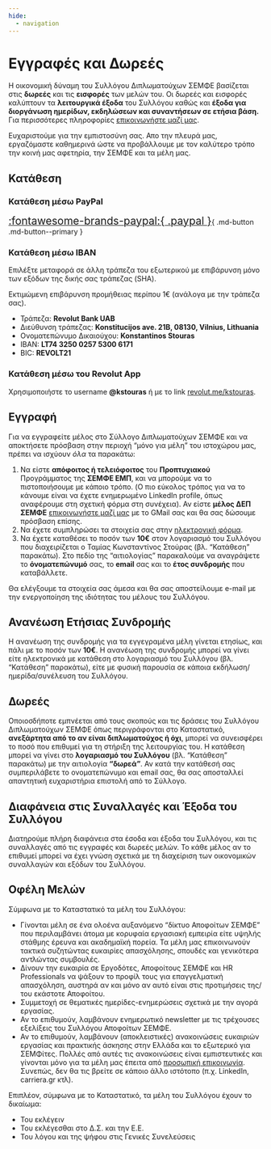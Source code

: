```yaml
---
hide:
  - navigation
---
```


# Εγγραφές και Δωρεές

Η οικονομική δύναμη του Συλλόγου Διπλωματούχων ΣΕΜΦΕ βασίζεται στις **δωρεές** και τις **εισφορές** των μελών του. Οι δωρεές και εισφορές καλύπτουν τα **λειτουργικά έξοδα** του Συλλόγου καθώς και **έξοδα για διοργάνωση ημερίδων, εκδηλώσεων και συναντήσεων σε ετήσια βάση.** Για περισσότερες πληροφορίες [επικοινωνήστε μαζί μας](contact.md).

Ευχαριστούμε για την εμπιστοσύνη σας. Απο την πλευρά μας, εργαζόμαστε καθημερινά ώστε να προβάλλουμε με τον καλύτερο τρόπο την κοινή μας αφετηρία, την ΣΕΜΦΕ και τα μέλη μας.

## Κατάθεση

### Κατάθεση μέσω PayPal
[<span style="font-size:150%;">:fontawesome-brands-paypal:{ .paypal }</span>](https://www.paypal.com/donate/?hosted_button_id=C662GULWRBQ4C){ .md-button .md-button--primary }

### Κατάθεση μέσω IBAN
Επιλέξτε μεταφορά σε άλλη τράπεζα του εξωτερικού με επιβάρυνση μόνο των εξόδων της δικής σας τράπεζας (SHA).

Εκτιμώμενη επιβάρυνση προμήθειας περίπου 1€ (ανάλογα με την τράπεζα σας).

- Τράπεζα: **Revolut Bank UAB**
- Διεύθυνση τράπεζας: **Konstitucijos ave. 21B, 08130, Vilnius, Lithuania**
- Ονοματεπώνυμο Δικαιούχου: **Konstantinos Stouras**
- IBAN: **LT74 3250 0257 5300 6171**
- BIC: **REVOLT21**

### Κατάθεση μέσω του Revolut App
Χρησιμοποιήστε το username **@kstouras** ή με το link [revolut.me/kstouras](https://revolut.me/kstouras).

## Εγγραφή

Για να εγγραφείτε μέλος στο Σύλλογο Διπλωματούχων ΣΕΜΦΕ και να αποκτήσετε πρόσβαση στην περιοχή “μόνο για μέλη” του ιστοχώρου μας, πρέπει να ισχύουν *όλα* τα παρακάτω:

1. Να είστε **απόφοιτος ή τελειόφοιτος** του **Προπτυχιακού** Προγράμματος της **ΣΕΜΦΕ ΕΜΠ**, και να μπορούμε να το πιστοποιήσουμε με κάποιο τρόπο. (O πιο εύκολος τρόπος για να το κάνουμε είναι να έχετε ενημερωμένο LinkedIn profile, όπως αναφέρουμε στη σχετική φόρμα στη συνέχεια). Αν είστε **μέλος ΔΕΠ ΣΕΜΦΕ** [επικοινωνήστε μαζί μας](contact.md) με το GMail σας και θα σας δώσουμε πρόσβαση επίσης.
2. Να έχετε συμπληρώσει τα στοιχεία σας στην [ηλεκτρονική φόρμα](https://goo.gl/F3AzdU).
3. Να έχετε καταθέσει το ποσόν των **10€** στον λογαριασμό του Συλλόγου που διαχειρίζεται ο Ταμίας Κωνσταντίνος Στούρας (βλ. “Κατάθεση” παρακάτω). Στο πεδίο της “αιτιολογίας” παρακαλούμε να αναγράψετε το **όνοματεπώνυμό** σας, το **email** σας και το **έτος συνδρομής** που καταβάλλετε. 

Θα ελέγξουμε τα στοιχεία σας άμεσα και θα σας αποστείλουμε e-mail με την ενεργοποίηση της ιδιότητας του μέλους του Συλλόγου.

## Ανανέωση Ετήσιας Συνδρομής

Η ανανέωση της συνδρομής για τα εγγεγραμένα μέλη γίνεται ετησίως, και πάλι με το ποσόν των **10€**. Η ανανέωση της συνδρομής μπορεί να γίνει είτε ηλεκτρονικά με κατάθεση στο λογαριασμό του Συλλόγου (βλ. “Κατάθεση” παρακάτω), είτε με φυσική παρουσία σε κάποια εκδήλωση/ημερίδα/συνέλευση του Συλλόγου.

## Δωρεές

Οποιοσδήποτε εμπνέεται από τους σκοπούς και τις δράσεις του Συλλόγου Διπλωματούχων ΣΕΜΦΕ όπως περιγράφονται στο Καταστατικό, **ανεξάρτητα από το αν είναι διπλωματούχος ή όχι**, μπορεί να συνεισφέρει το ποσό που επιθυμεί για τη στήριξη της λειτουργίας του. Η κατάθεση μπορεί να γίνει στο **λογαριασμό του Συλλόγου** (βλ. “Κατάθεση” παρακάτω) με την αιτιολογία **“δωρεά”**. Αν κατά την κατάθεσή σας συμπεριλάβετε το ονοματεπώνυμο και email σας, θα σας αποσταλλεί απαντητική ευχαριστήρια επιστολή από το Σύλλογο.

## Διαφάνεια στις Συναλλαγές και Έξοδα του Συλλόγου

Διατηρούμε πλήρη διαφάνεια στα έσοδα και έξοδα του Συλλόγου, και τις συναλλαγές από τις εγγραφές και δωρεές μελών. Το κάθε μέλος αν το επιθυμεί μπορεί να έχει γνώση σχετικά με τη διαχείριση των οικονομικών συναλλαγών και εξόδων του Συλλόγου.

## Οφέλη Μελών

Σύμφωνα με το Καταστατικό τα μέλη του Συλλόγου:

- Γίνονται μέλη σε ένα ολοένα αυξανόμενο “δίκτυο Αποφοίτων ΣΕΜΦΕ” που περιλαμβάνει άτομα με κορυφαία εργασιακή εμπειρία είτε υψηλής στάθμης έρευνα και ακαδημαϊκή πορεία. Τα μέλη μας επικοινωνούν τακτικά συζητώντας ευκαιρίες απασχόλησης, σπουδές και γενικότερα αντλώντας συμβουλές.
- Δίνουν την ευκαιρία σε Εργοδότες, Αποφοίτους ΣΕΜΦΕ και HR Professionals να ψάξουν το προφίλ τους για επαγγελματική απασχόληση, αυστηρά αν και μόνο αν αυτό είναι στις προτιμήσεις της/του εκάστοτε Αποφοίτου.
- Συμμετοχή σε θεματικές ημερίδες-ενημερώσεις σχετικά με την αγορά εργασίας.
- Αν το επιθυμούν, λαμβάνουν ενημερωτικό newsletter με τις τρέχουσες εξελίξεις του Συλλόγου Αποφοίτων ΣΕΜΦΕ.
- Αν το επιθυμούν, λαμβάνουν (αποκλειστικές) ανακοινώσεις ευκαιριών εργασίας και πρακτικής άσκησης στην Ελλάδα και το εξωτερικό για ΣΕΜΦίτες. Πολλές από αυτές τις ανακοινώσεις είναι εμπιστευτικές και γίνονται μόνο για τα μέλη μας έπειτα από [προσωπική επικοινωνία](contact.md). Συνεπώς, δεν θα τις βρείτε σε κάποιο άλλο ιστότοπο (π.χ. LinkedIn, carriera.gr κτλ).

Επιπλέον, σύμφωνα με το Καταστατικό, τα μέλη του Συλλόγου έχουν το δικαίωμα:

- Του εκλέγειν
- Του εκλέγεσθαι στο Δ.Σ. και την Ε.Ε.
- Του λόγου και της ψήφου στις Γενικές Συνελεύσεις